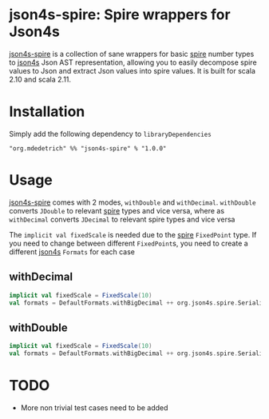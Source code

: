 # json4s-spire: Spire wrappers for Json4s

[json4s-spire][1] is a collection of sane wrappers for basic [spire][2] number types to [json4s][3] Json AST representation, allowing
you to easily decompose spire values to Json and extract Json values into spire values. It is built for scala 2.10 and scala 2.11.

# Installation

Simply add the following dependency to `libraryDependencies`

    "org.mdedetrich" %% "json4s-spire" % "1.0.0"
    
# Usage

[json4s-spire][1] comes with 2 modes, `withDouble` and `withDecimal`. `withDouble` converts `JDouble` to relevant [spire][2] types and vice versa,
where as `withDecimal` converts `JDecimal` to relevant spire types and vice versa

The `implicit val fixedScale` is needed due to the [spire][2] `FixedPoint` type. If you need to change between different `FixedPoint`s, you need
to create a different [json4s][3] `Formats` for each case

## withDecimal

```scala
implicit val fixedScale = FixedScale(10)
val formats = DefaultFormats.withBigDecimal ++ org.json4s.spire.Serializers.withDecimal
```

## withDouble

```scala
implicit val fixedScale = FixedScale(10)
val formats = DefaultFormats.withBigDecimal ++ org.json4s.spire.Serializers.withDouble
```

# TODO

* More non trivial test cases need to be added

[1]:https://github.com/mdedetrich/json4s-spire
[2]:https://github.com/non/spire
[3]:https://github.com/json4s/json4s